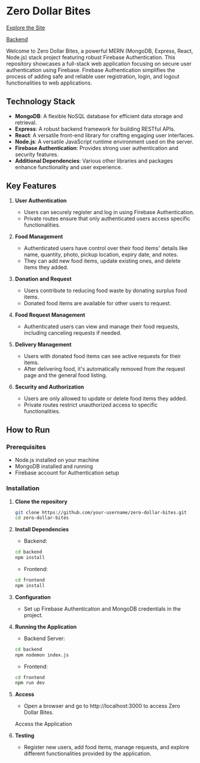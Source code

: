 # Zero Dollar Bites

[Explore the Site](https://silver-starship-696c68.netlify.app/)

[Backend](https://github.com/nazmussaadatcse/zero-dollar-bites-server)


Welcome to Zero Dollar Bites, a powerful MERN (MongoDB, Express, React, Node.js) stack project featuring robust Firebase Authentication. This repository showcases a full-stack web application focusing on secure user authentication using Firebase. Firebase Authentication simplifies the process of adding safe and reliable user registration, login, and logout functionalities to web applications.

## Technology Stack

- **MongoDB**: A flexible NoSQL database for efficient data storage and retrieval.
- **Express**: A robust backend framework for building RESTful APIs.
- **React**: A versatile front-end library for crafting engaging user interfaces.
- **Node.js**: A versatile JavaScript runtime environment used on the server.
- **Firebase Authentication**: Provides strong user authentication and security features.
- **Additional Dependencies**: Various other libraries and packages enhance functionality and user experience.


## Key Features

1. **User Authentication**
   - Users can securely register and log in using Firebase Authentication.
   - Private routes ensure that only authenticated users access specific functionalities.

2. **Food Management**
   - Authenticated users have control over their food items' details like name, quantity, photo, pickup location, expiry date, and notes.
   - They can add new food items, update existing ones, and delete items they added.

3. **Donation and Request**
   - Users contribute to reducing food waste by donating surplus food items.
   - Donated food items are available for other users to request.

4. **Food Request Management**
   - Authenticated users can view and manage their food requests, including canceling requests if needed.

5. **Delivery Management**
   - Users with donated food items can see active requests for their items.
   - After delivering food, it's automatically removed from the request page and the general food listing.

6. **Security and Authorization**
   - Users are only allowed to update or delete food items they added.
   - Private routes restrict unauthorized access to specific functionalities.

## How to Run

### Prerequisites

- Node.js installed on your machine
- MongoDB installed and running
- Firebase account for Authentication setup

### Installation

1. **Clone the repository**
    ```bash
    git clone https://github.com/your-username/zero-dollar-bites.git
   cd zero-dollar-bites
    ```

2. **Install Dependencies**
    - Backend:
    ```bash
    cd backend
    npm install
    ```

    - Frontend:
    ```bash
    cd frontend
    npm install
    ```

3. **Configuration**
    - Set up Firebase Authentication and MongoDB credentials in the project.

4. **Running the Application**
    - Backend Server:
    ```bash
    cd backend
    npm nodemon index.js
    ```

    - Frontend:
    ```bash
    cd frontend
    npm run dev
    ```

5. **Access**
    - Open a browser and go to http://localhost:3000 to access Zero Dollar Bites.

    Access the Application

6. **Testing**
    - Register new users, add food items, manage requests, and explore different functionalities provided by the application.
